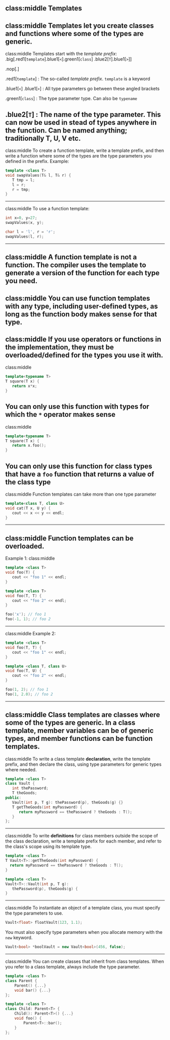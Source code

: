 class:middle
Templates
---
class:middle
Templates let you create classes and functions where some of the types are generic.
---
class:middle
Templates start with the *template prefix*:
.big[.red1[`template`].blue1[`<`].green1[`class`] .blue2[`T`].blue1[`>`]]

.nop[.]

.red1[`template`] : The so-called *template prefix*. `template` is a keyword

.blue1[`<`] .blue1[`>`] : All type parameters go between these angled brackets

.green1[`class`] : The type parameter type. Can also be `typename`

.blue2[`T`] : The name of the type parameter. This can now be used in stead of types anywhere in the function. Can be named anything; traditionally T, U, V etc.
---
class:middle
To create a function template, write a template prefix, and then write a function where some of the types are the type parameters you defined in the prefix. Example:
```c++
template <class T>
void swapValues(T& l, T& r) {
   T tmp = l;
   l = r;
   r = tmp;
}
```
---
class:middle
To use a function template:
```c++
int x=0, y=27;
swapValues(x, y);

char l = 'l', r = 'r';
swapValues(l, r);
```
---
class:middle
A function template is not a function. The compiler uses the template to generate a version of the function for each type you need.
---
class:middle
You can use function templates with any type, including user-defined types, as long as the function body makes sense for that type.
---
class:middle
If you use operators or functions in the implementation, they must be overloaded/defined for the types you use it with.
---
class:middle
```c++
template<typename T>
T square(T x) {
   return x*x;
}
```
You can only use this function with types for which the `*` operator makes sense
---
class:middle
```c++
template<typename T>
T square(T x) {
   return x.foo();
}
```
You can only use this function for class types that have a `foo` function that returns a value of the class type
---
class:middle
Function templates can take more than one type parameter
```c++
template<class T, class U>
void cat(T x, U y) {
   cout << x << y << endl;
}
```
---
class:middle
Function templates can be overloaded.
---
Example 1:
class:middle
```c++
template <class T>
void foo(T) {
   cout << "foo 1" << endl;
}

template <class T>
void foo(T, T) {
   cout << "foo 2" << endl;
}

foo('x'); // foo 1
foo(-1, 1); // foo 2
```
---
class:middle
Example 2:
```c++
template <class T>
void foo(T, T) {
   cout << "foo 1" << endl;
}

template <class T, class U>
void foo(T, U) {
   cout << "foo 2" << endl;
}

foo(1, 2); // foo 1
foo(1, 2.0); // foo 2
```
---
class:middle
Class templates are classes where some of the types are generic. In a class template, member variables can be of generic types, and member functions can be function templates.
---
class:middle
To write a class template **declaration**, write the template prefix, and then declare the class, using type parameters for generic types where needed.

```c++
template <class T>
class Vault {
   int thePassword;
   T theGoods;
public:
   Vault(int p, T g): thePassword(p), theGoods(g) {}
   T getTheGoods(int myPassword) {
      return myPassword == thePassword ? theGoods : T();
   }
};
```
---
class:middle
To write **definitions** for class members outside the scope of the class declaration, write a template prefix for each member, and refer to the class's scope using its template type.

```c++
template <class T>
T Vault<T>::getTheGoods(int myPassword) {
  return myPassword == thePassword ? theGoods : T();
}

template <class T>
Vault<T>::Vault(int p, T g):
   thePassword(p), theGoods(g) {
}
```
---
class:middle
To instantiate an object of a template class, you must specify the type parameters to use.
```c++
Vault<float> floatVault(123, 1.1);
```
You must also specify type parameters when you allocate memory with the `new` keyword.
```c++
Vault<bool> *boolVault = new Vault<bool>(456, false);
```
---
class:middle
You can create classes that inherit from class templates. When you refer to a class template, always include the type parameter.
```c++
template <class T>
class Parent {
	Parent() {...}
	void bar() {...}
};

template <class T>
class Child: Parent<T> {
	Child(): Parent<T>() {...}
	void foo() {
		Parent<T>::bar();
	}
};
```
